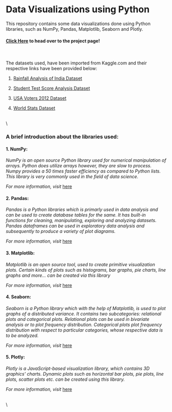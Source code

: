 # Data Visualizations using Python 

This repository contains some data visualizations done using Python libraries, such as NumPy, Pandas, Matplotlib, Seaborn and Plotly.

#### [Click Here](https://janhavi-2001.github.io/Data-Visualizations-using-Python/) to head over to the project page!
\
\
The datasets used, have been imported from Kaggle.com and their respective links have been provided below:

1. [Rainfall Analysis of India Dataset](https://www.kaggle.com/rajanand/rainfall-in-india?select=district+wise+rainfall+normal.csv)

  
2. [Student Test Score Analysis Dataset](https://www.kaggle.com/spscientist/students-performance-in-exams?select=StudentsPerformance.csv)

  
3. [USA Voters 2012 Dataset](https://www.udemy.com/course/data-analysis-with-excel-pivot-tables/)

  
4. [World Stats Dataset](https://www.kaggle.com/kisoibo/countries-databasesqlite)



\
\ 
### A brief introduction about the libraries used:

#### 1. NumPy:
*_NumPy is an open source Python library used for numerical manipulation of arrays. Python does utilize arrays however, they are slow to process._*
*_Numpy provides a 50 times faster efficiency as compared to Python lists. This library is very commonly used in the field of data science._*

*_For more information, visit_* [here]( https://www.w3schools.com/python/numpy/numpy_intro.asp )

#### 2. Pandas:
*_Pandas is a Python libraries which is primarly used in data analysis and can be used to create database tables for the same._*
*_It has built-in functions for cleaning, manipulating, exploring and analyzing datasets. Pandas dataframes can be used_*
*_in exploratory data analysis and subsequently to produce a variety of plot diagrams._*

*_For more information, visit_* [here]( https://www.w3schools.com/python/pandas/pandas_intro.asp )

#### 3. Matplotlib:
*_Matplotlib is an open source tool, used to create primitive visualization plots. Certain kinds of plots such as histograms,_*
*_bar graphs, pie charts, line graphs and more... can be created via this library_*

*_For more information, visit_* [here]( https://www.w3schools.com/python/matplotlib_intro.asp )

#### 4. Seaborn:
*_Seaborn is a Python library which with the help of Matplotlib, is used to plot graphs of a distributed variance._*
*_It contains two subcategories: relational plots and categorical plots. Relational plots can be used in bivariate analysis_*
*_or to plot frequency distribution. Categorical plots plot frequency distribution with respect to particular categories, whose_*
*_respective data is to be analyzed._*

*_For more information, visit_* [here]( https://www.w3schools.com/python/numpy/numpy_random_seaborn.asp )

#### 5. Plotly: 
*_Plotly is a JavaScript-based visualization library, which contains 3D graphics' charts. Dynamic plots such as horizontal bar plots,_*
*_pie plots, line plots, scatter plots etc. can be created using this library._*

*_For more information, visit_* [here]( https://www.w3schools.com/ai/ai_plotly.asp )

\
\

